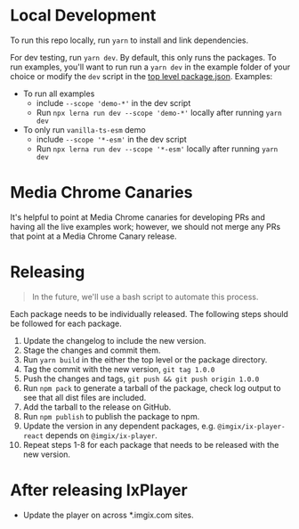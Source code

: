 # Local Development

To run this repo locally, run `yarn` to install and link dependencies.

For dev testing, run `yarn dev`. By default, this only runs the packages.
To run examples, you'll want to run run a `yarn dev` in the example folder of your choice or modify the `dev` script in the [top level package.json](./package.json).
Examples:

- To run all examples
  - include `--scope 'demo-*'` in the dev script
  - Run `npx lerna run dev --scope 'demo-*'` locally after running `yarn dev`
- To only run `vanilla-ts-esm` demo
  - include `--scope '*-esm'` in the dev script
  - Run `npx lerna run dev --scope '*-esm'` locally after running `yarn dev`

# Media Chrome Canaries

It's helpful to point at Media Chrome canaries for developing PRs and having all the live examples work; however, we should not merge any PRs that point at a Media Chrome Canary release.

# Releasing

> In the future, we'll use a bash script to automate this process.

Each package needs to be individually released. The following steps should be followed for each package.

1. Update the changelog to include the new version.
2. Stage the changes and commit them.
3. Run `yarn build` in the either the top level or the package directory.
4. Tag the commit with the new version, `git tag 1.0.0`
5. Push the changes and tags, `git push && git push origin 1.0.0`
6. Run `npm pack` to generate a tarball of the package, check log output to see that all dist files are included.
7. Add the tarball to the release on GitHub.
8. Run `npm publish` to publish the package to npm.
9. Update the version in any dependent packages, e.g. `@imgix/ix-player-react` depends on `@imgix/ix-player`.
10. Repeat steps 1-8 for each package that needs to be released with the new version.

# After releasing IxPlayer

- Update the player on across *.imgix.com sites.
